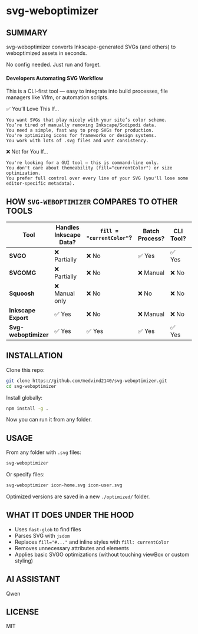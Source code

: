 
# svg-weboptimizer

## SUMMARY 
svg-weboptimizer converts Inkscape-generated SVGs (and others) to weboptimized assets in seconds. 
     
No config needed. Just run and forget. 

#### Developers Automating SVG Workflow 

This is a CLI-first tool — easy to integrate into build processes, file managers like Vifm, or automation scripts. 

✅ You’ll Love This If… 

    You want SVGs that play nicely with your site’s color scheme.
    You’re tired of manually removing Inkscape/Sodipodi data.
    You need a simple, fast way to prep SVGs for production.
    You're optimizing icons for frameworks or design systems.
    You work with lots of .svg files and want consistency.
     

❌ Not for You If… 

    You're looking for a GUI tool — this is command-line only.
    You don't care about themeability (fill="currentColor") or size optimization.
    You prefer full control over every line of your SVG (you'll lose some editor-specific metadata).
     
## HOW `SVG-WEBOPTIMIZER` COMPARES TO OTHER TOOLS

| Tool | Handles Inkscape Data? | `fill =  "currentColor"`? | Batch Process? | CLI Tool? | Customizable? |
|------|------------------------|-------------------------------|----------------|------------|----------------|
| **SVGO** | ❌ Partially | ❌ No | ✅ Yes | ✅ Yes | ✅ Yes |
| **SVGOMG** | ❌ Partially | ❌ No | ❌ Manual | ❌ No | ✅ Yes |
| **Squoosh** | ❌ Manual only | ❌ No | ❌ No | ❌ No | ❌ No |
| **Inkscape Export** | ✅ Yes | ❌ No | ❌ Manual | ❌ No | ❌ No |
| **Svg-weboptimizer** | ✅ Yes | ✅ Yes | ✅ Yes | ✅ Yes | ✅ Yes |

## INSTALLATION

Clone this repo:

```bash
git clone https://github.com/medvind2140/svg-weboptimizer.git
cd svg-weboptimizer
```

Install globally:

```bash
npm install -g .
```

Now you can run it from any folder.

## USAGE

From any folder with `.svg` files:

```bash
svg-weboptimizer
```

Or specify files:

```bash
svg-weboptimizer icon-home.svg icon-user.svg
```

Optimized versions are saved in a new `./optimized/` folder.

## WHAT IT DOES UNDER THE HOOD

- Uses `fast-glob` to find files
- Parses SVG with `jsdom`
- Replaces `fill="#..."` and inline styles with `fill: currentColor`
- Removes unnecessary attributes and elements
- Applies basic SVGO optimizations (without touching viewBox or custom styling)

## AI ASSISTANT
Qwen

## LICENSE
MIT

